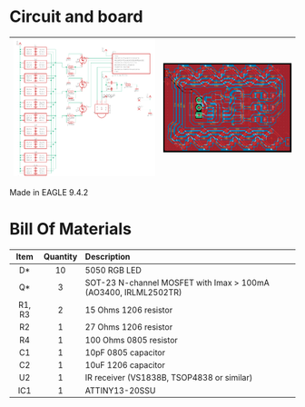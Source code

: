 # Circuit and board

|![Circuit diagram](img/circuit.png)|![PCB Layout](img/board.png)|
|:---:|:---:|

Made in EAGLE 9.4.2

# Bill Of Materials

|**Item**|**Quantity**|**Description**|
|:------:|:----------:|:--------------|
|D*|10|5050 RGB LED|
|Q*|3|SOT-23 N-channel MOSFET with Imax > 100mA (AO3400, IRLML2502TR)|
|R1, R3|2|15 Ohms 1206 resistor|
|R2|1|27 Ohms 1206 resistor|
|R4|1|100 Ohms 0805 resistor|
|C1|1|10pF 0805 capacitor|
|C2|1|10uF 1206 capacitor|
|U2|1|IR receiver (VS1838B, TSOP4838 or similar)|
|IC1|1|ATTINY13-20SSU|
